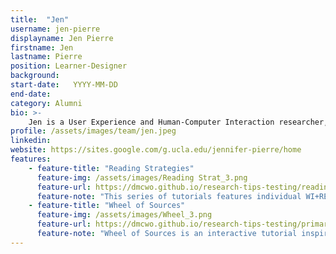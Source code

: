 ```yaml
---
title:  "Jen"
username: jen-pierre
displayname: Jen Pierre
firstname: Jen
lastname: Pierre
position: Learner-Designer
background: 
start-date:   YYYY-MM-DD 
end-date:
category: Alumni
bio: >- 
    Jen is a User Experience and Human-Computer Interaction researcher, currently working at Google Stadia. She worked at WI+RE while completing her Ph.D. in Information Studies, and was the lead instructional designer of the research process interactive poster survey series. She also worked on the Wheel of Sources project, and co-authored a book chapter on student engagement in libraries with her fellow WI+RE members.
profile: /assets/images/team/jen.jpeg
linkedin:
website: https://sites.google.com/g.ucla.edu/jennifer-pierre/home
features:
    - feature-title: "Reading Strategies"
      feature-img: /assets/images/Reading Strat_3.png
      feature-url: https://dmcwo.github.io/research-tips-testing/reading-strategies/
      feature-note: "This series of tutorials features individual WI+RE members' favorite tips for reading and taking notes. Jen's advice focuses on organizing your notes by turning questions into headings."
    - feature-title: "Wheel of Sources"
      feature-img: /assets/images/Wheel_3.png
      feature-url: https://dmcwo.github.io/research-tips-testing/primary-secondary/
      feature-note: "Wheel of Sources is an interactive tutorial inspired by game shows and inspired to help students actively differentiate primary sources from secondary sources, and understand how these sources may be used differently depending on a particular research topic."
---
```

